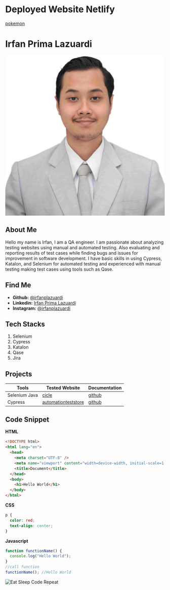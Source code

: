 # Deployed Website Netlify

[pokemon](https://pokemon-irfan-revou.netlify.app/)

# Irfan Prima Lazuardi

![profile](asset/image/9676-min-fotor-2023091385350-transformed.png)

## About Me

Hello my name is Irfan, I am a QA engineer. I am passionate about analyzing testing websites using manual and automated testing. Also evaluating and reporting results of test cases while finding bugs and issues for improvement in software development. I have basic skills in using Cypress, Katalon, and Selenium for automated testing and experienced with manual testing making test cases using tools such as Qase.

## Find Me

- **Github:** [@irfanplazuardi](https://github.com/irfanplazuardi)
- **Linkedin:** [Irfan Prima Lazuardi](https://www.linkedin.com/in/irfan-prima-lazuardi-316731a8/)
- **Instagram:** [@irfanplazuardi](https://www.instagram.com/irfanplazuardi/?hl=en)

## Tech Stacks

1. Selenium
2. Cypress
3. Katalon
4. Qase
5. Jira

## Projects

| Tools         | Tested Website                                          | Documentation                                                              |
| ------------- | ------------------------------------------------------- | -------------------------------------------------------------------------- |
| Selenium Java | [cicle](https://cicle.app/)                             | [github](https://github.com/randykpradana/big-project-cicle-app)           |
| Cypress       | [automationteststore](https://automationteststore.com/) | [github](https://github.com/irfanplazuardi/cypress-pom-automationtestsore) |

## Code Snippet

**HTML**

```html
<!DOCTYPE html>
<html lang="en">
  <head>
    <meta charset="UTF-8" />
    <meta name="viewport" content="width=device-width, initial-scale=1.0" />
    <title>Document</title>
  </head>
  <body>
    <h1>Hello World</h1>
  </body>
</html>
```

**CSS**

```css
p {
  color: red;
  text-align: center;
}
```

**Javascript**

```js
function functionName() {
  console.log("Hello World");
}
//call function
functionName(); //Hello World
```

![Eat Sleep Code Repeat](https://media.giphy.com/media/VTtANKl0beDFQRLDTh/giphy.gif)
